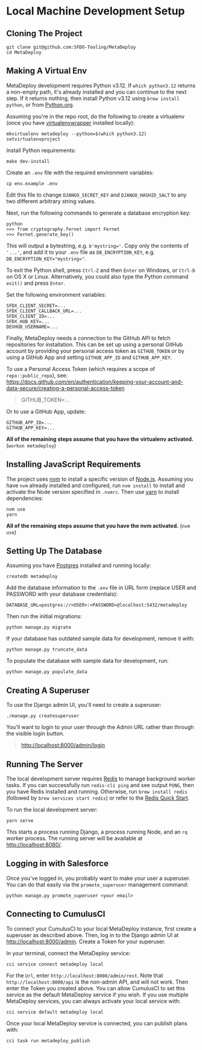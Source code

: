 # Local Machine Development Setup

## Cloning The Project

    git clone git@github.com:SFDO-Tooling/MetaDeploy
    cd MetaDeploy

## Making A Virtual Env

MetaDeploy development requires Python v3.12. If `which python3.12` returns a
non-empty path, it's already installed and you can continue to the next step. If
it returns nothing, then install Python v3.12 using `brew install python`, or
from [Python.org](https://www.python.org/downloads/).

Assuming you're in the repo root, do the following to create a virtualenv (once
you have
[virtualenvwrapper](https://virtualenvwrapper.readthedocs.io/en/latest/)
installed locally):

    mkvirtualenv metadeploy --python=$(which python3.12)
    setvirtualenvproject

Install Python requirements:

    make dev-install

Create an `.env` file with the required environment variables:

    cp env.example .env

Edit this file to change `DJANGO_SECRET_KEY` and `DJANGO_HASHID_SALT` to any two
different arbitrary string values.

Next, run the following commands to generate a database encryption key:

    python
    >>> from cryptography.fernet import Fernet
    >>> Fernet.generate_key()

This will output a bytestring, e.g. `b'mystring='`. Copy only the contents of
`'...'`, and add it to your `.env` file as `DB_ENCRYPTION_KEY`, e.g.
`DB_ENCRYPTION_KEY="mystring="`.

To exit the Python shell, press `Ctrl-Z` and then `Enter` on Windows, or
`Ctrl-D` on OS X or Linux. Alternatively, you could also type the Python command
`exit()` and press `Enter`.

Set the following environment variables:

    SFDX_CLIENT_SECRET=...
    SFDX_CLIENT_CALLBACK_URL=...
    SFDX_CLIENT_ID=...
    SFDX_HUB_KEY=...
    DEVHUB_USERNAME=...

Finally, MetaDeploy needs a connection to the GitHub API to fetch repositories
for installation. This can be set up using a personal GitHub account by
providing your personal access token as `GITHUB_TOKEN` _or_ by using a GitHub
App and setting `GITHUB_APP_ID` and `GITHUB_APP_KEY`.

To use a Personal Access Token (which requires a scope of
`repo::public_repo`), see:
<https://docs.github.com/en/authentication/keeping-your-account-and-data-secure/creating-a-personal-access-token>

> GITHUB_TOKEN=...

Or to use a GitHub App, update:

    GITHUB_APP_ID=...
    GITHUB_APP_KEY=...

**All of the remaining steps assume that you have the virtualenv activated.**
(`workon metadeploy`)

## Installing JavaScript Requirements

The project uses [nvm](https://github.com/nvm-sh/nvm) to install a specific
version of [Node.js](http://nodejs.org). Assuming you have `nvm` already
installed and configured, run `nvm install` to install and activate the Node
version specified in `.nvmrc`. Then use [yarn](https://yarnpkg.com/) to install
dependencies:

    nvm use
    yarn

**All of the remaining steps assume that you have the nvm activated.**
(`nvm use`)

## Setting Up The Database

Assuming you have [Postgres](https://www.postgresql.org/download/) installed and
running locally:

    createdb metadeploy

Add the database information to the `.env` file in URL form (replace USER and
PASSWORD with your database credentials):

    DATABASE_URL=postgres://<USER>:<PASSWORD>@localhost:5432/metadeploy

Then run the initial migrations:

    python manage.py migrate

If your database has outdated sample data for development, remove it with:

    python manage.py truncate_data

To populate the database with sample data for development, run:

    python manage.py populate_data

## Creating A Superuser

To use the Django admin UI, you'll need to create a superuser:

    ./manage.py createsuperuser

You'll want to login to your user through the Admin URL rather than through the
visible login button.

> <http://localhost:8000/admin/login>

## Running The Server

The local development server requires [Redis](https://redis.io/) to manage
background worker tasks. If you can successfully run `redis-cli ping` and see
output `PONG`, then you have Redis installed and running. Otherwise, run
`brew install redis` (followed by `brew services start redis`) or refer to the
[Redis Quick Start](https://redis.io/topics/quickstart).

To run the local development server:

    yarn serve

This starts a process running Django, a process running Node, and an `rq` worker
process. The running server will be available at <http://localhost:8080/>.

## Logging in with Salesforce

Once you've logged in, you probably want to make your user a superuser. You can
do that easily via the `promote_superuser` management command:

    python manage.py promote_superuser <your email>

## Connecting to CumulusCI

To connect your CumulusCI to your local MetaDeploy instance, first create a
superuser as described above. Then, log in to the Django admin UI at
<http://localhost:8000/admin>. Create a Token for your superuser.

In your terminal, connect the MetaDeploy service:

    cci service connect metadeploy local

For the `Url`, enter `http://localhost:8000/admin/rest`. Note that
`http://localhost:8000/api` is the non-admin API, and will not work. Then enter
the Token you created above. You can allow CumulusCI to set this service as the
default MetaDeploy service if you wish. If you use multiple MetaDeploy services,
you can always activate your local service with:

    cci service default metadeploy local

Once your local MetaDeploy service is connected, you can publish plans with:

    cci task run metadeploy_publish
